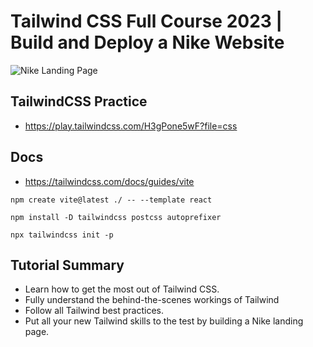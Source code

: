 # Tailwind CSS Full Course 2023 | Build and Deploy a Nike Website
![Nike Landing Page](https://i.ibb.co/pxzMGb4/Thumbnail-2.png)

## TailwindCSS Practice
- https://play.tailwindcss.com/H3gPone5wF?file=css

## Docs
- https://tailwindcss.com/docs/guides/vite

`npm create vite@latest ./ -- --template react`

`npm install -D tailwindcss postcss autoprefixer`

`npx tailwindcss init -p`

## Tutorial Summary
- Learn how to get the most out of Tailwind CSS.
- Fully understand the behind-the-scenes workings of Tailwind
- Follow all Tailwind best practices.
- Put all your new Tailwind skills to the test by building a Nike landing page.